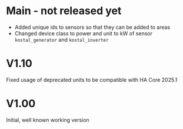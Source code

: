# Main - not released yet
* Added unique ids to sensors so that they can be added to areas
* Changed device class to power and unit to kW of sensor `kostal_generator` and `kostal_inverter`

# V1.10
Fixed usage of deprecated units to be compatible with HA Core 2025.1

# V1.00
Initial, well known working version
